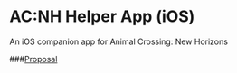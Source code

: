 # AC:NH Helper App (iOS)

An iOS companion app for Animal Crossing: New Horizons

###[Proposal](proposal.md)
